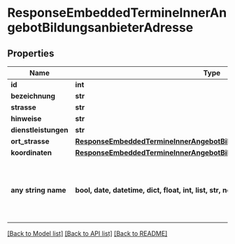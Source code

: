# ResponseEmbeddedTermineInnerAngebotBildungsanbieterAdresse


## Properties
Name | Type | Description | Notes
------------ | ------------- | ------------- | -------------
**id** | **int** |  | [optional] 
**bezeichnung** | **str** |  | [optional] 
**strasse** | **str** |  | [optional] 
**hinweise** | **str** |  | [optional] 
**dienstleistungen** | **str** |  | [optional] 
**ort_strasse** | [**ResponseEmbeddedTermineInnerAngebotBildungsanbieterAdresseOrtStrasse**](ResponseEmbeddedTermineInnerAngebotBildungsanbieterAdresseOrtStrasse.md) |  | [optional] 
**koordinaten** | [**ResponseEmbeddedTermineInnerAngebotBildungsanbieterAdresseKoordinaten**](ResponseEmbeddedTermineInnerAngebotBildungsanbieterAdresseKoordinaten.md) |  | [optional] 
**any string name** | **bool, date, datetime, dict, float, int, list, str, none_type** | any string name can be used but the value must be the correct type | [optional]

[[Back to Model list]](../README.md#documentation-for-models) [[Back to API list]](../README.md#documentation-for-api-endpoints) [[Back to README]](../README.md)


